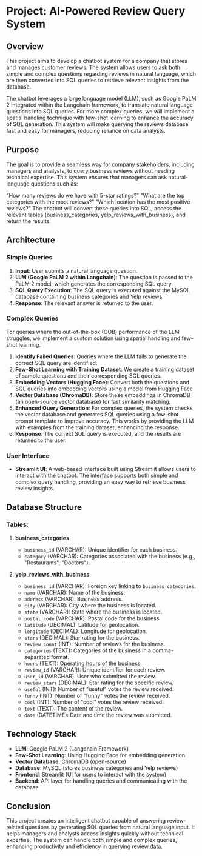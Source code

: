 ﻿# Project: AI-Powered Review Query System

## Overview

This project aims to develop a chatbot system for a company that stores and manages customer reviews. The system allows users to ask both simple and complex questions regarding reviews in natural language, which are then converted into SQL queries to retrieve relevant insights from the database.

The chatbot leverages a large language model (LLM), such as Google PaLM 2 integrated within the Langchain framework, to translate natural language questions into SQL queries. For more complex queries, we will implement a spatial handling technique with few-shot learning to enhance the accuracy of SQL generation. This system will make querying the reviews database fast and easy for managers, reducing reliance on data analysts.

## Purpose
The goal is to provide a seamless way for company stakeholders, including managers and analysts, to query business reviews without needing technical expertise. This system ensures that managers can ask natural-language questions such as:

"How many reviews do we have with 5-star ratings?"
"What are the top categories with the most reviews?"
"Which location has the most positive reviews?"
The chatbot will convert these queries into SQL, access the relevant tables (business_categories, yelp_reviews_with_business), and return the results.

## Architecture

### Simple Queries

1. **Input**: User submits a natural language question.
2. **LLM (Google PaLM 2 within Langchain)**: The question is passed to the PaLM 2 model, which generates the corresponding SQL query.
3. **SQL Query Execution**: The SQL query is executed against the MySQL database containing business categories and Yelp reviews.
4. **Response**: The relevant answer is returned to the user.

### Complex Queries

For queries where the out-of-the-box (OOB) performance of the LLM struggles, we implement a custom solution using spatial handling and few-shot learning.

1. **Identify Failed Queries**: Queries where the LLM fails to generate the correct SQL query are identified.
2. **Few-Shot Learning with Training Dataset**: We create a training dataset of sample questions and their corresponding SQL queries.
3. **Embedding Vectors (Hugging Face)**: Convert both the questions and SQL queries into embedding vectors using a model from Hugging Face.
4. **Vector Database (ChromaDB)**: Store these embeddings in ChromaDB (an open-source vector database) for fast similarity matching.
5. **Enhanced Query Generation**: For complex queries, the system checks the vector database and generates SQL queries using a few-shot prompt template to improve accuracy. This works by providing the LLM with examples from the training dataset, enhancing the response.
6. **Response**: The correct SQL query is executed, and the results are returned to the user.

### User Interface

- **Streamlit UI**: A web-based interface built using Streamlit allows users to interact with the chatbot. The interface supports both simple and complex query handling, providing an easy way to retrieve business review insights.

## Database Structure

### Tables:

1. **business_categories**

   - `business_id` (VARCHAR): Unique identifier for each business.
   - `category` (VARCHAR): Categories associated with the business (e.g., "Restaurants", "Doctors").

2. **yelp_reviews_with_business**
   - `business_id` (VARCHAR): Foreign key linking to `business_categories`.
   - `name` (VARCHAR): Name of the business.
   - `address` (VARCHAR): Business address.
   - `city` (VARCHAR): City where the business is located.
   - `state` (VARCHAR): State where the business is located.
   - `postal_code` (VARCHAR): Postal code for the business.
   - `latitude` (DECIMAL): Latitude for geolocation.
   - `longitude` (DECIMAL): Longitude for geolocation.
   - `stars` (DECIMAL): Star rating for the business.
   - `review_count` (INT): Number of reviews for the business.
   - `categories` (TEXT): Categories of the business in a comma-separated format.
   - `hours` (TEXT): Operating hours of the business.
   - `review_id` (VARCHAR): Unique identifier for each review.
   - `user_id` (VARCHAR): User who submitted the review.
   - `review_stars` (DECIMAL): Star rating for the specific review.
   - `useful` (INT): Number of "useful" votes the review received.
   - `funny` (INT): Number of "funny" votes the review received.
   - `cool` (INT): Number of "cool" votes the review received.
   - `text` (TEXT): The content of the review.
   - `date` (DATETIME): Date and time the review was submitted.

## Technology Stack

- **LLM**: Google PaLM 2 (Langchain Framework)
- **Few-Shot Learning**: Using Hugging Face for embedding generation
- **Vector Database**: ChromaDB (open-source)
- **Database**: MySQL (stores business categories and Yelp reviews)
- **Frontend**: Streamlit (UI for users to interact with the system)
- **Backend**: API layer for handling queries and communicating with the database

## Conclusion

This project creates an intelligent chatbot capable of answering review-related questions by generating SQL queries from natural language input. It helps managers and analysts access insights quickly without technical expertise. The system can handle both simple and complex queries, enhancing productivity and efficiency in querying review data.
